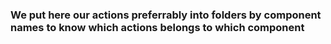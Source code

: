 ### We put here our actions preferrably into folders by component names to know which actions belongs to which component